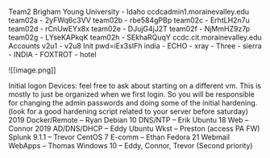 Team2 Brigham Young University - Idaho 
ccdcadmin1.morainevalley.edu
team02a - 2yFWq6c3VV
team02b - rbe584gPBp
team02c - ErhtLH2n7u
team02d - rCnUwEYx8x
team02e - DJujG4jJ2T
team02f - NjMmHZ9z7p
team02g - LYseKAPkqK
team02h - SEkhaRQuqY
ccdc.cit.morainevalley.edu 
Accounts v2u1 - v2u8
Init pwd=iEx3sIFh
india - ECHO - xray - Three - sierra - INDIA - FOXTROT - hotel

![[image.png]]

Initial logon Devices: feel free to ask about starting on a different vm. This is mostly to just be organized when we first login. So you will be responsible for changing the admin passwords and doing some of the initial hardening. (look for a good hardening script related to your server before saturday) 
2019 Docker/Remote – Ryan 
Debian 10 DNS/NTP – Erik 
Ubuntu 18 Web – Connor 2019 
AD/DNS/DHCP – Eddy 
Ubuntu Wkst – Preston (access PA FW) 
Splunk 9.1.1 – Trevor 
CentOS 7 E-comm – Ethan 
Fedora 21 Webmail WebApps – Thomas 
Windows 10 – Eddy, Connor, Trevor (Second priority)
